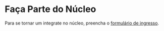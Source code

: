 # Faça Parte do Núcleo

Para se tornar um integrate no núcleo, preencha o [formulário de ingresso](https://docs.google.com/forms/d/e/1FAIpQLScvwV33FH3Mw1j3mORW5gM0oFghLYbaTbsg1yakV_X15VjRSA/viewform).